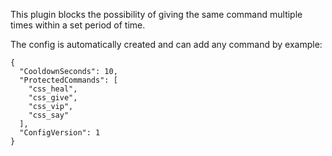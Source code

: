 This plugin blocks the possibility of giving the same command multiple times within a set period of time.

The config is automatically created and can add any command by example:
```
{
  "CooldownSeconds": 10,
  "ProtectedCommands": [
    "css_heal",
    "css_give",
    "css_vip",
    "css_say"
  ],
  "ConfigVersion": 1
}
```
